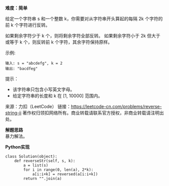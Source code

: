 **难度：简单**   

给定一个字符串 s 和一个整数 k，你需要对从字符串开头算起的每隔 2k 个字符的前 k 个字符进行反转。

如果剩余字符少于 k 个，则将剩余字符全部反转。
如果剩余字符小于 2k 但大于或等于 k 个，则反转前 k 个字符，其余字符保持原样。
 

示例:
```
输入: s = "abcdefg", k = 2
输出: "bacdfeg"
```

提示：

- 该字符串只包含小写英文字母。
- 给定字符串的长度和 k 在 [1, 10000] 范围内。

来源：力扣（LeetCode）
链接：https://leetcode-cn.com/problems/reverse-string-ii
著作权归领扣网络所有。商业转载请联系官方授权，非商业转载请注明出处。    

**解题思路**   
暴力解法。   

**Python实现**  
```
class Solution(object):
    def reverseStr(self, s, k):
        a = list(s)
        for i in range(0, len(a), 2*k):
            a[i:i+k] = reversed(a[i:i+k])
        return "".join(a)
```
